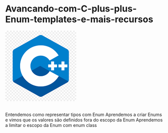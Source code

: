 # Avancando-com-C-plus-plus-Enum-templates-e-mais-recursos

<img src="https://github.com/marcospatton/C_plus_plus_Introducao_-a_-linguagem_e_STL/blob/main/c.png"></a>
<br><br>


Entendemos como representar tipos com Enum
Aprendemos a criar Enums e vimos que os valores são definidos fora do escopo da Enum
Aprendemos a limitar o escopo da Enum com enum class
